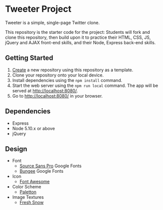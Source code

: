 # Tweeter Project

Tweeter is a simple, single-page Twitter clone.

This repository is the starter code for the project: Students will fork and clone this repository, then build upon it to practice their HTML, CSS, JS, jQuery and AJAX front-end skills, and their Node, Express back-end skills.

## Getting Started

1. [Create](https://docs.github.com/en/repositories/creating-and-managing-repositories/creating-a-repository-from-a-template) a new repository using this repository as a template.
2. Clone your repository onto your local device.
3. Install dependencies using the `npm install` command.
4. Start the web server using the `npm run local` command. The app will be served at <http://localhost:8080/>.
5. Go to <http://localhost:8080/> in your browser.

## Dependencies

- Express
- Node 5.10.x or above
- jQuery

## Design

- Font
  - [Source Sans Pro](https://fonts.google.com/specimen/Source+Sans+Pro?query=Source+Sans+Pro) Google Fonts
  - [Bungee](https://fonts.google.com/specimen/Bungee?query=Bungee) Google Fonts
- Icon
  - [Font Awesome](https://fontawesome.com/)
- Color Scheme
  - [Paletton](https://paletton.com/#uid=73P0u0klNtRc9Kdhxz+q+rJt2lt)
- Image Textures
  - [Fresh Snow](https://www.transparenttextures.com/)
